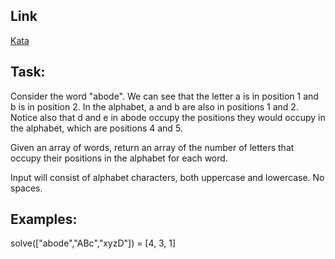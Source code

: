 

## Link
[Kata](https://www.codewars.com/kata/59d9ff9f7905dfeed50000b0/train/javascript/5face3db2ba8d80033e8a84e)

## Task:

Consider the word "abode". We can see that the letter a is in position 1 and b is in position 2. In the alphabet, a and b are also in positions 1 and 2. Notice also that d and e in abode occupy the positions they would occupy in the alphabet, which are positions 4 and 5.

Given an array of words, return an array of the number of letters that occupy their positions in the alphabet for each word. 

Input will consist of alphabet characters, both uppercase and lowercase. No spaces.

## Examples:

solve(["abode","ABc","xyzD"]) = [4, 3, 1]
